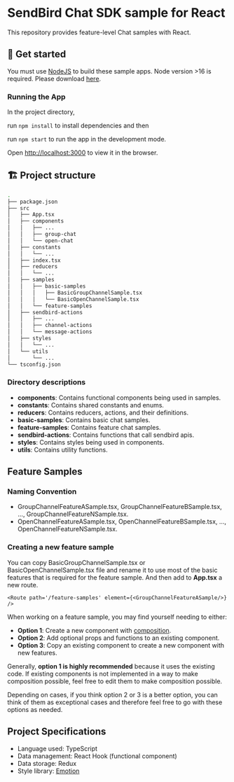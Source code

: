 # SendBird Chat SDK sample for React

This repository provides feature-level Chat samples with React.

## 🚀 Get started

You must use [NodeJS](https://nodejs.org/en/) to build these sample apps. Node version >16 is required. Please download [here](https://nodejs.org/en/).

### Running the App

In the project directory, 

run `npm install` to install dependencies and then

run `npm start` to run the app in the development mode.

Open [http://localhost:3000](http://localhost:3000) to view it in the browser.

## 🏗 Project structure

```bash
.
├── package.json
├── src
│   ├── App.tsx
│   ├── components
│   │   ├── ...
│   │   ├── group-chat
│   │   └── open-chat
│   ├── constants
│   │   └── ...
│   ├── index.tsx
│   ├── reducers
│   │   └── ...
│   ├── samples
│   │   ├── basic-samples
│   │   │   ├── BasicGroupChannelSample.tsx
│   │   │   └── BasicOpenChannelSample.tsx
│   │   └── feature-samples
│   ├── sendbird-actions
│   │   ├── ...
│   │   ├── channel-actions
│   │   └── message-actions
│   ├── styles
│   │   └── ...
│   └── utils
│       └── ...
└── tsconfig.json
```

### Directory descriptions

- **components**: Contains functional components being used in samples.
- **constants**: Contains shared constants and enums.
- **reducers**: Contains reducers, actions, and their definitions.
- **basic-samples**: Contains basic chat samples.
- **feature-samples**: Contains feature chat samples.
- **sendbird-actions**: Contains functions that call sendbird apis.
- **styles**: Contains styles being used in components.
- **utils**: Contains utility functions.

## Feature Samples

### Naming Convention

- GroupChannelFeatureASample.tsx, GroupChannelFeatureBSample.tsx, ..., GroupChannelFeatureNSample.tsx.
- OpenChannelFeatureASample.tsx, OpenChannelFeatureBSample.tsx, ..., OpenChannelFeatureNSample.tsx.

### Creating a new feature sample

You can copy BasicGroupChannelSample.tsx or BasicOpenChannelSample.tsx file and rename it to use most of the basic features that is required for the feature sample. And then add to **App.tsx** a new route.

```
<Route path='/feature-samples' element={<GroupChannelFeatureASample/>} />
```

When working on a feature sample, you may find yourself needing to either:

- **Option 1**: Create a new component with [composition](https://reactjs.org/docs/composition-vs-inheritance.html).
- **Option 2**: Add optional props and functions to an existing component.
- **Option 3**: Copy an existing component to create a new component with new features.

Generally, **option 1 is highly recommended** because it uses the existing code. If existing components is not implemented in a way to make composition possible, feel free to edit them to make composition possible.

Depending on cases, if you think option 2 or 3 is a better option, you can think of them as exceptional cases and therefore feel free to go with these options as needed.

## Project Specifications

- Language used: TypeScript
- Data management: React Hook (functional component)
- Data storage: Redux
- Style library: [Emotion](https://emotion.sh/docs/introduction)
